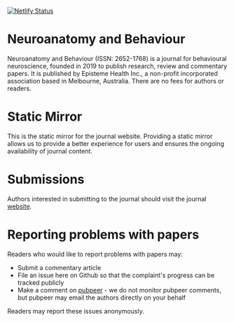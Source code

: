 [![Netlify Status](https://api.netlify.com/api/v1/badges/9f8bf640-2cb3-403e-ba23-21ac46da636f/deploy-status)](https://app.netlify.com/sites/neuroanat-behav/deploys)

# Neuroanatomy and Behaviour
Neuroanatomy and Behaviour (ISSN: 2652-1768) is a journal for behavioural neuroscience, founded in 2019 to publish research, review and commentary papers. It is published by Episteme Health Inc., a non-profit incorporated association based in Melbourne, Australia. There are no fees for authors or readers.

# Static Mirror
This is the static mirror for the journal website. Providing a static mirror allows us to provide a better experience for users and ensures the ongoing availability of journal content.

# Submissions
Authors interested in submitting to the journal should visit the journal [website](https://doi.org/10.35430/nab).

# Reporting problems with papers
Readers who would like to report problems with papers may:
* Submit a commentary article
* File an issue here on Github so that the complaint's progress can be tracked publicly
* Make a comment on [pubpeer](https://www.pubpeer.com/) - we do not monitor pubpeer comments, but pubpeer may email the authors directly on your behalf

Readers may report these issues anonymously.
